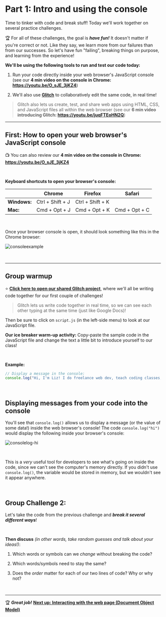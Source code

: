 # Part 1: Intro and using the console

Time to tinker with code and break stuff! Today we'll work together on several practice challenges.

:trophy: For all of these challenges, the goal is ***have fun!*** It doesn't matter if you're correct or not. Like they say, we learn more from our failures than from our successes. So let's have fun "failing", breaking things on purpose, and learning from the experience!

**We'll be using the following tools to run and test our code today:**

  1. Run your code directly inside your web browser's JavaScript console (see our **4 min video on the console in Chrome: https://youtu.be/O_sJE_3jKZ4**)
  
  2. We'll also use [**Glitch**](https://glitch.com/) to collaboratively edit the same code, in real time!
  
  > Glitch also lets us create, test, and share web apps using HTML, CSS, and JavaScript files all within the web browser (see our **6 min video introducing Glitch: https://youtu.be/juqFTEoHN2Q**)

<hr/>

## First: How to open your web browser's JavaScript console

:tv: You can also review our **4 min video on the console in Chrome: https://youtu.be/O_sJE_3jKZ4**

<br/>

**Keyboard shortcuts to open your browser's console:**

|  | Chrome | Firefox | Safari |
| --- | ---- | ---- | ---- |
| **Windows:** | Ctrl + Shift + J | Ctrl + Shift + K | |
| **Mac:** | Cmd + Opt + J | Cmd + Opt + K |  Cmd + Opt + C |

<br/>

Once your browser console is open, it should look something like this in the Chrome browser:

![consoleexample](https://user-images.githubusercontent.com/1555022/40752516-b9c6f472-6424-11e8-9d9c-c49a86ecac1a.png)

<br/>

<hr/>

## Group warmup

:star: [**Click here to open our shared Glitch project**](https://glitch.com/edit/#!/join/90ae8166-64f3-486f-9821-f2a725c842ee), where we'll all be writing code together for our first couple of challenges!

  > Glitch lets us write code together in real time, so we can see each other typing at the same time (just like Google Docs)!

Then be sure to click on `script.js` (in the left-side menu) to look at our JavaScript file.

**Our ice breaker warm-up activity:** Copy-paste the sample code in the JavaScript file and change the text a little bit to introduce yourself to our class!

<br/>

**Example:**
```javascript
// Display a message in the console:
console.log("Hi, I'm Liz! I do freelance web dev, teach coding classes, and run meetup groups. :)");
```

<br/>

## Displaying messages from your code into the console

You'll see that `console.log()` allows us to display a message (or the value of some data!) inside the web browser's console! The code `console.log("hi")` would display the following inside your browser's console:

![consolelog-hi](https://user-images.githubusercontent.com/1555022/41071035-d340ea9e-69aa-11e8-9585-a0477f15fa46.png)

<br/>

This is a *very* useful tool for developers to see what's going on inside the code, since we can't see the computer's memory directly. If you didn't use `console.log()`, the variable would be stored in memory, but we wouldn't see it appear anywhere.

<br/>

## Group Challenge 2: 

Let's take the code from the previous challenge and ***break it several different ways***!

<br/>

**Then discuss** *(in other words, take random guesses and talk about your ideas!)*:

  1. Which words or symbols can we *change* without breaking the code?
  
  2. Which words/symbols need to stay the same?

  3. Does the *order* matter for each of our two lines of code? Why or why not?  


<br/>
<hr/>

:trophy: ***Great job!*** **[Next up: Interacting with the web page (Document Object Model)](https://github.com/LearnTeachCode/js-intro-dom/blob/master/2-dom-challenges.md)**
